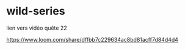 # wild-series

lien vers vidéo quête 22

https://www.loom.com/share/dffbb7c229634ac8bd81acff7d84d4d4
